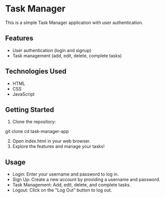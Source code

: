 # Task Manager

This is a simple Task Manager application with user authentication.

## Features

- User authentication (login and signup)
- Task management (add, edit, delete, complete tasks)

## Technologies Used

- HTML
- CSS
- JavaScript

## Getting Started

1. Clone the repository:

git clone <repository-url>
cd task-manager-app

2. Open index.html in your web browser.
3. Explore the features and manage your tasks!

 ## Usage
- Login: Enter your username and password to log in.
- Sign Up: Create a new account by providing a username and password.
- Task Management: Add, edit, delete, and complete tasks.
- Logout: Click on the "Log Out" button to log out.


